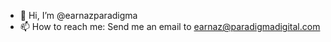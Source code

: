 - 👋 Hi, I’m @earnazparadigma
- 📫 How to reach me: Send me an email to earnaz@paradigmadigital.com

<!---
earnazparadigma/earnazparadigma is a ✨ special ✨ repository because its `README.md` (this file) appears on your GitHub profile.
You can click the Preview link to take a look at your changes.
--->
